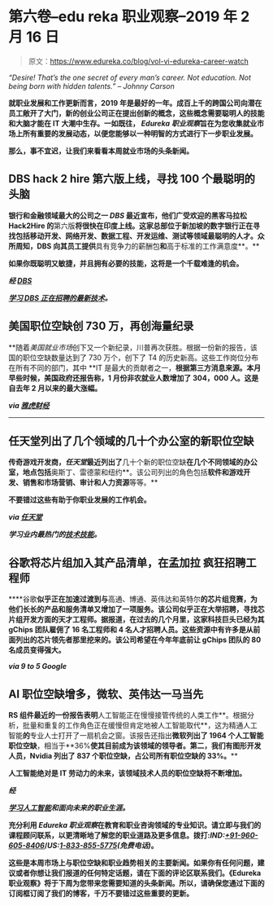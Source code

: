 # 第六卷–edu reka 职业观察–2019 年 2 月 16 日

> 原文：<https://www.edureka.co/blog/vol-vi-edureka-career-watch>

*“Desire! That’s the one secret of every man’s career. Not education. Not being born with hidden talents.” – Johnny Carson*

**就职业发展和工作更新而言，2019 年是最好的一年。成百上千的跨国公司向潜在员工敞开了大门，新的创业公司正在提出创新的概念，这些概念需要聪明人的技能和大脑才能在 IT 大潮中生存。一如既往， *Edureka 职业观察*旨在为您收集就业市场上所有重要的发展动态，以便您能够以一种明智的方式进行下一步职业发展。**

**那么，事不宜迟，让我们来看看本周就业市场的头条新闻。**

## ****DBS hack 2 hire 第六版上线，寻找 100 个最聪明的头脑****

**银行和金融领域最大的公司之一 *DBS* 最近宣布，他们广受欢迎的黑客马拉松 **Hack2Hire** 的**第六版**将很快在印度上线。这家总部位于新加坡的数字银行正在寻找包括移动开发、网络开发、数据工程、开发运维、测试等领域最聪明的人才。众所周知，DBS 向其员工提供**具有竞争力的薪酬包**和**高于标准的工作满意度**。**

**如果你既聪明又敏捷，并且拥有必要的技能，这将是一个千载难逢的机会。**

*****经 [DBS](https://www.dbs.com/hack2hire/in/index.html)*****

***[学习 DBS 正在招聘的最新技术](https://www.edureka.co)。***

## ****美国职位空缺创 730 万，再创海量纪录****

**随着*美国就业市场*创下又一个新纪录，川普再次获胜。根据一份新的报告，该国的职位空缺数量达到了 730 万个，创下了 T4 的历史新高。这些工作岗位分布在所有不同的部门，其中 **IT 是最大的贡献者之一，**根据第三方消息来源。本月早些时候，美国政府还报告称，1 月份非农就业人数增加了 304，000 人。这是自去年 2 月以来的最大涨幅。**

*****via [雅虎财经](https://finance.yahoo.com/news/u-job-openings-jump-record-152911842.html)*****

****

## ****任天堂列出了几个领域的几十个办公室的新职位空缺****

**传奇游戏开发商，*任天堂*最近列出了**几十个新的职位空缺**在几个不同领域的办公室，地点包括**奥斯丁、雷德蒙和纽约**。该公司列出的角色包括**软件和游戏开发、销售和市场营销、审计和人力资源**等等。**

**不要错过这些有助于你职业发展的工作机会。**

*****via [任天堂](https://careers.nintendo.com/job-openings/)*****

***学习业内最热门的[技术技能](https://www.edureka.co)。***

## ****谷歌将芯片组加入其产品清单，在孟加拉** 疯狂招聘工程师**

****谷歌**似乎正在加速过渡到与**高通、博通、英伟达和英特尔**的芯片组竞赛，为他们长长的产品和服务清单又增加了一项服务。该公司似乎正在大举招聘，寻找芯片组开发方面的天才工程师。据报道，在过去的几个月里，这家科技巨头已经为其 gChips 团队雇佣了 16 名工程师和 4 名人才招聘人员。这些资源中有许多是从前面列出的芯片领先者那里挖来的。该公司希望在今年年底前让 gChips 团队的 80 名成员变得强大。**

*****via 9 to 5 Google*****

## ****AI 职位空缺增多，微软、英伟达一马当先****

**RS 组件最近的一份报告表明**人工智能正在慢慢接管传统的人类工作**。根据分析，批量和重复的工作角色正在缓慢但肯定地被人工智能取代**，这为精通人工智能**的**专业人士打开了一扇机会之窗。该报告还指出**微软列出了 1964 个人工智能职位空缺**，相当于**36%**使其目前成为该领域的领导者。第二，我们有图形开发人员，Nvidia 列出了 837 个职位空缺，占公司所有职位空缺的 33%。****

**人工智能绝对是 IT 劳动力的未来，该领域技术人员的职位空缺将不断增加。**

*****经*****

***[学习人工智能](https://www.edureka.co/blockchain-certification-courses)和面向未来的职业生涯。***

**充分利用 *Edureka 职业观察*在教育和职业咨询领域的专业知识。请立即与我们的课程顾问联系，以更清晰地了解您的职业道路及更多信息。**拨打:*IND:[+91-960-605-8406](tel:9606058406)*/*US:[1-833-855-5775](tel:18338555775)(免费电话)*。****

**这些是本周市场上与职位空缺和职业趋势相关的主要新闻。如果你有任何问题，建议或者你想让我们报道的任何特定话题，请在下面的评论区联系我们。《Edureka 职业观察》将于下周为您带来您需要知道的头条新闻。所以，请确保您通过下面的订阅框订阅了我们的博客，千万不要错过这些重要的更新。**
